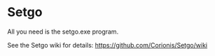 # Setgo

All you need is the setgo.exe program.

See the Setgo wiki for details: https://github.com/Corionis/Setgo/wiki
